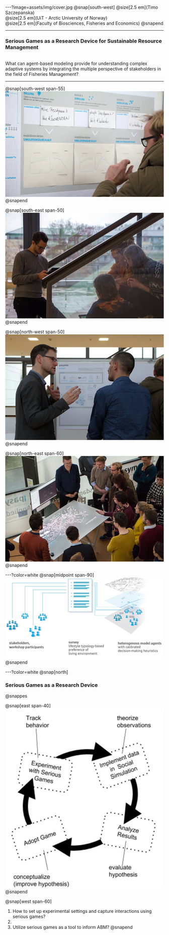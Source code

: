 ---?image=assets/img/cover.jpg
@snap[south-west]
@size[2.5 em](Timo Szczepanska)<br>
@size[2.5 em](UiT - Arctic University of Norway)<br>
@size[2.5 em](Faculty of Biosciences, Fisheries and Economics)
@snapend

---
### Serious Games as a Research Device for Sustainable Resource Management
<br>
What can agent-based modeling provide for understanding complex adaptive systems by integrating the multiple perspective of stakeholders in the field of Fisheries Management?

---
@snap[south-west span-55]
![](assets/img/WS3.jpg)
@snapend

@snap[south-east span-50]
![](assets/img/WS4.jpg)
@snapend

@snap[north-west span-50]
![](assets/img/WS2.jpg)
@snapend

@snap[north-east span-60]
![](assets/img/WS1.jpg)
@snapend

---?color=white
@snap[midpoint span-90]
![](assets/img/g.png)
@snapend

---?color=white
@snap[north]
### Serious Games as a Research Device
@snappes

@snap[east span-40]
![](assets/img/circle.jpg)
@snapend

@snap[west span-60]
1. How to set up experimental settings and capture interactions using serious games?
2. <br>
2. Utilize serious games as a tool to inform ABM?
@snapend
